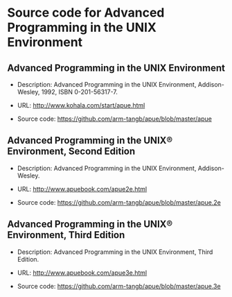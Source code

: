 
# Source code for Advanced Programming in the UNIX Environment

## Advanced Programming in the UNIX Environment

* Description: Advanced Programming in the UNIX Environment, Addison-Wesley, 1992, ISBN 0-201-56317-7.

* URL: http://www.kohala.com/start/apue.html

* Source code: https://github.com/arm-tangb/apue/blob/master/apue

## Advanced Programming in the UNIX® Environment, Second Edition

* Description: Advanced Programming in the UNIX Environment, Addison-Wesley.

* URL: http://www.apuebook.com/apue2e.html

* Source code: https://github.com/arm-tangb/apue/blob/master/apue.2e

## Advanced Programming in the UNIX® Environment, Third Edition

* Description: Advanced Programming in the UNIX Environment, Third Edition.

* URL: http://www.apuebook.com/apue3e.html

* Source code: https://github.com/arm-tangb/apue/blob/master/apue.3e
